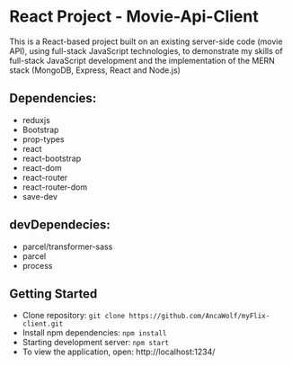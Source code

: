# React Project - Movie-Api-Client

This is a React-based project built on an existing server-side code (movie API), using full-stack JavaScript technologies, to demonstrate my skills of full-stack JavaScript development and the implementation of the MERN stack (MongoDB, Express, React and Node.js)

## Dependencies:

- reduxjs
- Bootstrap
- prop-types
- react
- react-bootstrap
- react-dom
- react-router
- react-router-dom
- save-dev

## devDependecies:

- parcel/transformer-sass
- parcel
- process

## Getting Started

- Clone repository: `git clone https://github.com/AncaWolf/myFlix-client.git`
- Install npm dependencies: `npm install`
- Starting development server: `npm start`
- To view the application, open: http://localhost:1234/


